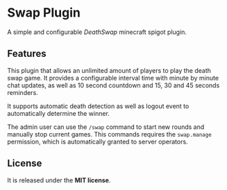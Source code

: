 # Swap Plugin

A simple and configurable _DeathSwap_ minecraft spigot plugin.

## Features

This plugin that allows an unlimited amount of players to play the death swap game. It provides a configurable interval time with minute by minute chat updates, as well as 10 second countdown and 15, 30 and 45 seconds reminders. 

It supports automatic death detection as well as logout event to automatically determine the winner. 

The admin user can use the `/swap` command to start new rounds and manually stop current games. This commands requires the `swap.manage` permission, which is automatically granted to server operators.

## License

It is released under the **MIT license**.
